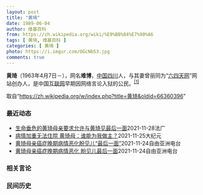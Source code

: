 ```yaml
---
layout: post
title: "黄琦"
date: 1989-06-04
author: 维基百科
from: https://zh.wikipedia.org/wiki/%E9%BB%84%E7%90%A6
tags: [ 黄琦, 维基百科 ]
categories: [ 黄琦 ]
photo: https://i.imgur.com/OGcNb53.jpg
comments: true
---
```

<div class="mw-parser-output">

<p><b>黄琦</b>（1963年4月7日<span class="useeditintro" title="Template:BLP editintro">－</span>），网名<b>难博</b>，<a href="/wiki/%E4%B8%AD%E8%8F%AF%E4%BA%BA%E6%B0%91%E5%85%B1%E5%92%8C%E5%9C%8B" class="mw-redirect" title="中華人民共和國">中国</a><a href="/wiki/%E5%9B%9B%E5%B7%9D" class="mw-redirect" title="四川">四川</a>人，与其妻曾丽同为“<a href="/wiki/%E5%85%AD%E5%9B%9B%E5%A4%A9%E7%BD%91" title="六四天网">六四天网</a>”网站创办人，是中国<a href="/wiki/%E4%BA%92%E8%81%94%E7%BD%91" title="互联网">互联网</a>早期因网络言论入狱的公民。<sup id="cite_ref-堅持普世價值_1-0" class="reference"><a href="#cite_note-堅持普世價值-1">[1]</a></sup>
</p>
</div><noscript><img src="//zh.wikipedia.org/wiki/Special:CentralAutoLogin/start?type=1x1" alt="" title="" width="1" height="1" style="border: none; position: absolute;"></noscript>
<div class="printfooter">取自“<a dir="ltr" href="https://zh.wikipedia.org/w/index.php?title=黄琦&amp;oldid=66360396">https://zh.wikipedia.org/w/index.php?title=黄琦&amp;oldid=66360396</a>”</div><div id="recent-news"><h3>最近动态</h3><ul><li><a href="https://nodebe4.github.io/waimei/2021-11-28/%E7%94%9F%E5%91%BD%E5%9E%82%E5%8D%B1%E7%9A%84%E9%BB%84%E7%90%A6%E6%AF%8D%E4%BA%B2%E8%A6%81%E6%B1%82%E5%85%81%E8%AE%B8%E4%B8%8E%E9%BB%84%E7%90%A6%E8%A7%81%E6%9C%80%E5%90%8E%E4%B8%80%E9%9D%A2" title="生命垂危的黄琦母亲要求允许与黄琦见最后一面—— 28/11/2021 - 14:34 Array 2021年11月28日是六四天网创办人，中国记者 黄琦被捕五周年日。 无国界记者再度呼吁呼吁中国...">生命垂危的黄琦母亲要求允许与黄琦见最后一面</a><time>2021-11-28</time><a class="tag">法广</a></li>
<li><a href="https://nodebe4.github.io/waimei/2021-11-25/%E7%97%85%E6%83%85%E5%8A%A0%E9%87%8D%E6%97%A0%E6%B3%95%E4%BD%8F%E9%99%A2-%E9%BB%84%E7%90%A6%E6%AF%8D-%E8%B0%81%E8%83%BD%E4%B8%BA%E6%88%91%E5%81%9A%E4%B8%BB" title="病情加重无法住院 黄琦母：谁能为我做主？—— 【大纪元2021年11月25日讯】（大纪元记者李熙采访报导）“六四天网”创办人黄琦身陷囹圄，他87岁的母亲蒲文清多种疾病缠身，三级心衰加上肺癌扩散，...">病情加重无法住院 黄琦母：谁能为我做主？</a><time>2021-11-25</time><a class="tag">大纪元</a></li>
<li><a href="https://nodebe4.github.io/waimei/2021-11-24/%E9%BB%84%E7%90%A6%E6%AF%8D%E4%BA%B2%E7%99%8C%E7%97%87%E6%99%9A%E6%9C%9F%E7%97%85%E6%83%85%E6%81%B6%E5%8C%96%E7%9B%BC%E8%A7%81%E5%84%BF-%E6%9C%80%E5%90%8E%E4%B8%80%E9%9D%A2" title="黄琦母亲癌症晚期病情恶化盼见儿“最后一面”—— 成都“六四天网”创办人黄琦已入狱5年。最近一年多，黄琦的母亲蒲文清多次向监狱方申请探监，均遭到拒绝。本月上旬，蒲文清向外界发出求助说，她罹患肺癌进...">黄琦母亲癌症晚期病情恶化盼见儿“最后一面”</a><time>2021-11-24</time><a class="tag">自由亚洲电台</a></li>
<li><a href="https://nodebe4.github.io/waimei/2021-11-24/%E9%BB%84%E7%90%A6%E6%AF%8D%E4%BA%B2%E7%99%8C%E7%97%87%E6%99%9A%E6%9C%9F%E7%97%85%E6%83%85%E6%81%B6%E5%8C%96-%E7%9B%BC%E8%A7%81%E5%84%BF%E6%9C%80%E5%90%8E%E4%B8%80%E9%9D%A2" title="黄琦母亲癌症晚期病情恶化 盼见儿最后一面—— 成都“六四天网”创办人黄琦已入狱五年。最近一年多，黄琦的母亲蒲文清多次向监狱方申请探监，均遭到拒绝。本月上旬，蒲文清向外界发出求助说，她罹患肺癌进入...">黄琦母亲癌症晚期病情恶化  盼见儿最后一面</a><time>2021-11-24</time><a class="tag">自由亚洲电台</a></li>
</ul></div><div id="open-opinion"><h3>相关言论</h3><ul></ul></div><div id="mjls-record"><h3>民间历史</h3><ul></ul></div>